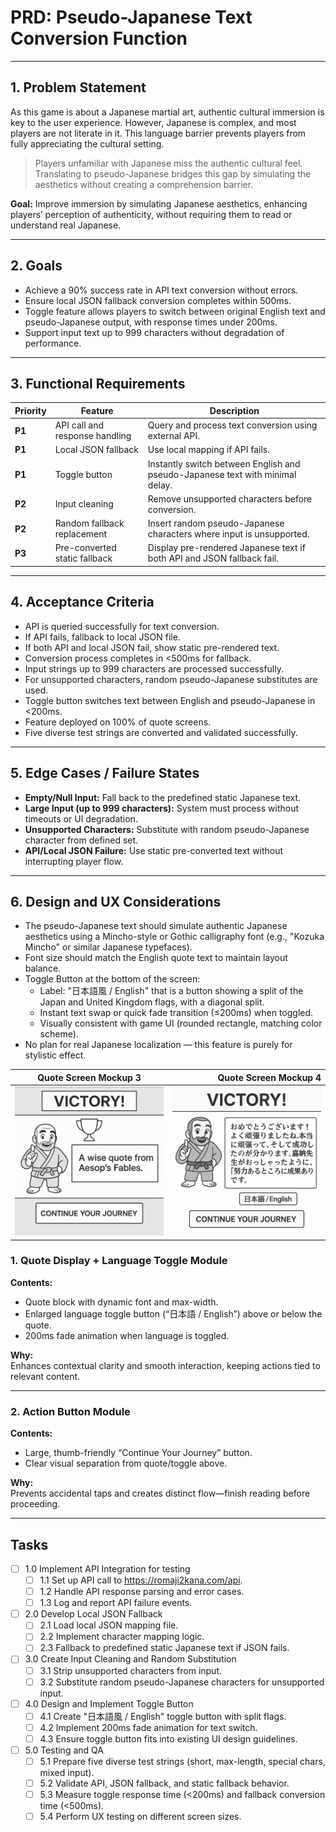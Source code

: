 # PRD: Pseudo-Japanese Text Conversion Function

---

## 1. Problem Statement

As this game is about a Japanese martial art, authentic cultural immersion is key to the user experience. However, Japanese is complex, and most players are not literate in it. This language barrier prevents players from fully appreciating the cultural setting.

> Players unfamiliar with Japanese miss the authentic cultural feel. Translating to pseudo-Japanese bridges this gap by simulating the aesthetics without creating a comprehension barrier.

**Goal:** Improve immersion by simulating Japanese aesthetics, enhancing players’ perception of authenticity, without requiring them to read or understand real Japanese.

---

## 2. Goals

- Achieve a 90% success rate in API text conversion without errors.
- Ensure local JSON fallback conversion completes within 500ms.
- Toggle feature allows players to switch between original English text and pseudo-Japanese output, with response times under 200ms.
- Support input text up to 999 characters without degradation of performance.

---

## 3. Functional Requirements

| Priority | Feature                        | Description                                                                                                 |
|---------|---------------------------------|-------------------------------------------------------------------------------------------------------------|
| **P1**  | API call and response handling  | Query and process text conversion using external API.                                                       |
| **P1**  | Local JSON fallback             | Use local mapping if API fails.                                                                              |
| **P1**  | Toggle button                   | Instantly switch between English and pseudo-Japanese text with minimal delay.                                |
| **P2**  | Input cleaning                  | Remove unsupported characters before conversion.                                                            |
| **P2**  | Random fallback replacement     | Insert random pseudo-Japanese characters where input is unsupported.                                         |
| **P3**  | Pre-converted static fallback   | Display pre-rendered Japanese text if both API and JSON fallback fail.                                       |

---

## 4. Acceptance Criteria

- API is queried successfully for text conversion.
- If API fails, fallback to local JSON file.
- If both API and local JSON fail, show static pre-rendered text.
- Conversion process completes in <500ms for fallback.
- Input strings up to 999 characters are processed successfully.
- For unsupported characters, random pseudo-Japanese substitutes are used.
- Toggle button switches text between English and pseudo-Japanese in <200ms.
- Feature deployed on 100% of quote screens.
- Five diverse test strings are converted and validated successfully.

---

## 5. Edge Cases / Failure States

- **Empty/Null Input:** Fall back to the predefined static Japanese text.
- **Large Input (up to 999 characters):** System must process without timeouts or UI degradation.
- **Unsupported Characters:** Substitute with random pseudo-Japanese character from defined set.
- **API/Local JSON Failure:** Use static pre-converted text without interrupting player flow.

---

## 6. Design and UX Considerations

- The pseudo-Japanese text should simulate authentic Japanese aesthetics using a Mincho-style or Gothic calligraphy font (e.g., "Kozuka Mincho" or similar Japanese typefaces).
- Font size should match the English quote text to maintain layout balance.
- Toggle Button at the bottom of the screen:
  - Label: "日本語風 / English" that is a button showing a split of the Japan and United Kingdom flags, with a diagonal split.
  - Instant text swap or quick fade transition (≤200ms) when toggled.
  - Visually consistent with game UI (rounded rectangle, matching color scheme).
- No plan for real Japanese localization — this feature is purely for stylistic effect.

| **Quote Screen Mockup 3**                                        |                                        **Quote Screen Mockup 4** |
| ---------------------------------------------------------------- | ---------------------------------------------------------------: |
| ![Quote Screen Mockup 3](/design/mockups/mockupQuoteScreen3.png) | ![Quote Screen Mockup 4](/design/mockups/mockupQuoteScreen4.png) |

### 1. Quote Display + Language Toggle Module

**Contents:**

- Quote block with dynamic font and max-width.
- Enlarged language toggle button (“日本語 / English”) above or below the quote.
- 200ms fade animation when language is toggled.

**Why:**  
Enhances contextual clarity and smooth interaction, keeping actions tied to relevant content.

---

### 2. Action Button Module

**Contents:**

- Large, thumb-friendly “Continue Your Journey” button.
- Clear visual separation from quote/toggle above.

**Why:**  
Prevents accidental taps and creates distinct flow—finish reading before proceeding.

---

## Tasks

- [ ] 1.0 Implement API Integration for testing
  - [ ] 1.1 Set up API call to https://romaji2kana.com/api.
  - [ ] 1.2 Handle API response parsing and error cases.
  - [ ] 1.3 Log and report API failure events.

- [ ] 2.0 Develop Local JSON Fallback
  - [ ] 2.1 Load local JSON mapping file.
  - [ ] 2.2 Implement character mapping logic.
  - [ ] 2.3 Fallback to predefined static Japanese text if JSON fails.

- [ ] 3.0 Create Input Cleaning and Random Substitution
  - [ ] 3.1 Strip unsupported characters from input.
  - [ ] 3.2 Substitute random pseudo-Japanese characters for unsupported input.

- [ ] 4.0 Design and Implement Toggle Button
  - [ ] 4.1 Create "日本語風 / English" toggle button with split flags.
  - [ ] 4.2 Implement 200ms fade animation for text switch.
  - [ ] 4.3 Ensure toggle button fits into existing UI design guidelines.

- [ ] 5.0 Testing and QA
  - [ ] 5.1 Prepare five diverse test strings (short, max-length, special chars, mixed input).
  - [ ] 5.2 Validate API, JSON fallback, and static fallback behavior.
  - [ ] 5.3 Measure toggle response time (<200ms) and fallback conversion time (<500ms).
  - [ ] 5.4 Perform UX testing on different screen sizes.
